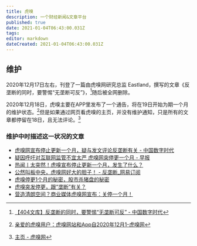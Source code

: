 ```yaml
---
title: 虎嗅
description: 一个财经新闻&文章平台
published: true
date: 2021-01-04T06:43:00.031Z
tags: 
editor: markdown
dateCreated: 2021-01-04T06:43:00.031Z
---
```


## 维护

2020年12月17日左右，刊登了一篇由虎嗅网研究总监 Eastland，撰写的文章《反垄断的同时，要警惕“无垄断可反”》，[^hx_fd]随后被全网删除。

[^hx_fd]: [【404文库】反垄断的同时，要警惕“无垄断可反” - 中国数字时代](https://web.archive.org/web/20210103202659/https://chinadigitaltimes.net/chinese/2020/12/【404文库】反垄断的同时，要警惕无垄断可反/)

2020年12月18日，虎嗅主要在APP里发布了一个通告，将在19日开始为期一个月的维护状态。[^hx_wh]但是如果通过网页看虎嗅的主页，并没有维护通知，只是所有的文章都停留在18日，且无法评论。[^hx_mp]

[^hx_wh]: [亲爱的虎嗅用户：虎嗅网站和App自2020年12月1-虎嗅网](https://web.archive.org/web/20201221145230/https://www.huxiu.com/moment/136881.html)

[^hx_mp]: [主页 - 虎嗅网](https://web.archive.org/web/20210104062053/https://www.huxiu.com/)

### 维护中时描述这一状况的文章

+ [虎嗅网宣布停止更新一个月，疑与发文评论反垄断有关 - 中国数字时代](https://web.archive.org/web/20210103051403/https://chinadigitaltimes.net/chinese/2020/12/虎嗅网宣布停止更新一个月，疑与发文评论反垄断/)
+ [疑因呼吁对互联网监管不宜太严 虎嗅网突停更一个月 - 早报](https://web.archive.org/web/20210104060230/https://www.zaobao.com.sg/realtime/china/story20201220-1110267)
+ [热闻丨太突然！虎嗅宣布停止更新一个月，发生了什么？](https://web.archive.org/web/20210104061131/https://baijiahao.baidu.com/s?id=1686467960233558000)
+ [公然叫板中央，虎嗅网好大的胆子！ - 反垄断_网易订阅](https://web.archive.org/web/20210104055053/https://www.163.com/dy/article/FUC0H31P0519G3US.html)
+ [虎嗅停更1个月的秘密，股市杀猪盘的秘密](https://web.archive.org/web/20210104061230/https://baijiahao.baidu.com/s?id=1686695545025566378)
+ [虎嗅突发停更，跟“垄断”有关？](https://web.archive.org/web/20210104061209/https://baijiahao.baidu.com/s?id=1686656543690076134)
+ [营造清朗空间？商业媒体虎嗅网宣布：关停一个月！](https://web.archive.org/web/20210104061108/https://baijiahao.baidu.com/s?id=1686436464980498474)